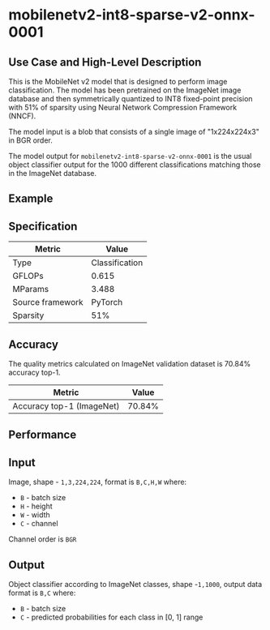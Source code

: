 # mobilenetv2-int8-sparse-v2-onnx-0001

## Use Case and High-Level Description

This is the MobileNet v2 model that is designed to perform image classification. The model has been pretrained on the ImageNet image database and then symmetrically quantized to INT8 fixed-point precision with 51% of sparsity using Neural Network Compression Framework (NNCF).  

The model input is a blob that consists of a single image of "1x224x224x3" in BGR order.

The model output for `mobilenetv2-int8-sparse-v2-onnx-0001` is the usual object classifier output for the 1000 different classifications matching those in the ImageNet database.

## Example

## Specification

| Metric            | Value         |
|-------------------|---------------|
| Type              | Classification|
| GFLOPs            | 0.615 |
| MParams           | 3.488 |
| Source framework  | PyTorch    |
| Sparsity | 51%    |

## Accuracy

The quality metrics calculated on ImageNet validation dataset is 70.84% accuracy top-1.

| Metric                    | Value         |
|---------------------------|---------------|
| Accuracy top-1 (ImageNet) |         70.84% |

## Performance

## Input

Image, shape - `1,3,224,224`, format is `B,C,H,W` where:

- `B` - batch size
- `H` - height
- `W` - width
- `C` - channel

Channel order is `BGR`

## Output

Object classifier according to ImageNet classes, shape -`1,1000`, output data format is `B,C` where:

- `B` - batch size
- `C` - predicted probabilities for each class in  [0, 1] range

